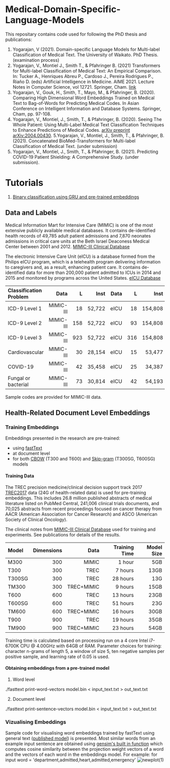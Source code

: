 # Medical-Domain-Specific-Language-Models

This repositary contains code used for following the PhD thesis and publications:

1. Yogarajan, V (2021). Domain-specific Language Models for Multi-label Classification of Medical Text. The University of Waikato. PhD Thesis. (examination process)
2. Yogarajan, V., Montiel J., Smith T., & Pfahringer B. (2021) Transformers for Multi-label Classification of Medical Text: An Empirical Comparison. In: Tucker A., Henriques Abreu P., Cardoso J., Pereira Rodrigues P., Riaño D. (eds) Artificial Intelligence in Medicine. AIME 2021. Lecture Notes in Computer Science, vol 12721. Springer, Cham. [link](https://doi.org/10.1007/978-3-030-77211-6_12)
3. Yogarajan, V., Gouk, H., Smith, T., Mayo, M., & Pfahringer, B. (2020). Comparing High Dimensional Word Embeddings Trained on Medical Text to Bag-of-Words for Predicting Medical Codes. In Asian Conference on Intelligent Information and Database Systems. Springer, Cham, pp. 97-108.
4. Yogarajan, V., Montiel, J., Smith, T., & Pfahringer, B. (2020). Seeing The Whole Patient: Using Multi-Label Medical Text Classification Techniques to Enhance Predictions of Medical Codes. [arXiv preprint arXiv:2004.00430](https://arxiv.org/abs/2004.00430). 
5.Yogarajan, V., Montiel, J., Smith, T., & Pfahringer, B. (2021). Concatenated BioMed-Transformers for Multi-label Classification of Medical Text. (under submission)
6. Yogarajan, V., Montiel, J., Smith, T., & Pfahringer, B. (2021). Predicting COVID-19 Patient Shielding: A Comprehensive Study. (under submission).

# Tutorials
1. [Binary classification using GRU and pre-trained embeddings](https://github.com/vithyayogarajan/Medical-Domain-Specific-Language-Models/blob/main/Binary_classification/Binary_classification_GRU.ipynb)

## Data and Labels 

Medical Information Mart for Intensive Care (MIMIC) is one of the most extensive publicly available medical databases. It contains de-identified health records of 49,785 adult patient admissions and 7,870 neonates admissions in critical care units at the Beth Israel Deaconess Medical Center between 2001 and 2012. [MIMIC-III Clinical Database](https://physionet.org/works/MIMICIIIClinicalDatabase/access.shtml)

The electronic Intensive Care Unit (eICU) is a database formed from the Philips eICU program, which is a telehealth program delivering information to caregivers and, as a result, enhancing patient care. It contains de-identified data for more than 200,000 patient admitted to ICUs in 2014 and 2015 and monitored by programs across the United States. [eICU Database](https://eicu-crd.mit.edu/)

|Classification Problem | Data  | L  | Inst   |  Data  | L  | Inst  |  
| :------ | --------: | --------: | -----: | --------: | --------: | -----: |
|ICD-9 Level 1 | MIMIC-III |   18 | 52,722   |  eICU | 18 |154,808   | 
|ICD-9 Level 2 | MIMIC-III | 158 | 52,722   |  eICU  | 93 |154,808     | 
|ICD-9 Level 3 | MIMIC-III | 923 | 52,722   |  eICU  | 316 | 154,808   | 
|Cardiovascular | MIMIC-III | 30 | 28,154   |  eICU | 15 | 53,477 | 
|COVID-19 | MIMIC-III | 42|35,458   |  eICU  | 25 | 34,387 |
|Fungal or bacterial | MIMIC-III | 73 | 30,814   |  eICU | 42|54,193|     

Sample codes are provided for MIMIC-III data.


## Health-Related Document Level Embeddings


### Training Embeddings 
Embeddings presented in the research are pre-trained:
- using [fastText](https://fasttext.cc/) 
- at document level
- for both [CBOW](http://dblp.org/rec/bib/journals/corr/abs-1301-3781) (T300 and T600) and [Skip-gram](http://dblp.org/rec/bib/journals/corr/abs-1301-3781) (T300SG, T600SG) models


#### Training Data  

The TREC precision medicine/clinical decision support track 2017 [TREC2017](https://trec.nist.gov/pubs/trec26/papers/Overview-PM.pdf) data (24G of health-related data) is used for pre-training embeddings. This includes 26.8 million published abstracts of medical literature listed on PubMed Central, 241,006 clinical trials documents, and 70,025 abstracts from recent proceedings focused on cancer therapy from AACR (American Association for Cancer Research) and ASCO (American Society of Clinical Oncology).

The clinical notes from [MIMIC-III Clinical Database](https://physionet.org/works/MIMICIIIClinicalDatabase/access.shtml) used for training and experiments. See publications for details of the results. 


| Model | Dimensions | Data | Training Time | Model Size  |
| :------ | --------: |--------: | --------: | -----: |
|M300 | 300 | MIMIC | 1 hour | 5GB |
|T300 | 300 | TREC | 7 hours | 13GB |
|T300SG | 300 | TREC | 28 hours | 13G |
|TM300 | 300 | TREC+MIMIC | 9 hours | 15GB |
|T600 | 600 | TREC | 13 hours | 23GB |
|T600SG | 600 | TREC | 51 hours | 23G |
|TM600 | 600 | TREC+MIMIC | 16 hours | 30GB |
|T900 | 900 | TREC | 19 hours | 35GB |
|TM900 | 900 | TREC+MIMIC | 23 hours | 54GB |


Training time is calculated based on processing run on a 4 core Intel i7-6700K CPU @ 4.00GHz with 64GB of RAM. Parameter choices for training: character n-grams of length 5, a window of size 5, ten negative samples per positive sample, and learning rate of 0.05 is used.

#### Obtaining embeddings from a pre-trained model

1. Word level
 
./fasttext print-word-vectors model.bin < input_text.txt > out_text.txt  

2. Document level
 
./fasttext print-sentence-vectors model.bin < input_text.txt > out_text.txt


### Vizualising Embeddings

Sample code for visualising word embeddings trained by fastText using general text ([published model](https://fasttext.cc/docs/en/english-vectors.html)) is presented. Most similar words from an example input sentence are obtained using [gensim's built in function](https://tedboy.github.io/nlps/api_gensim.html) which computes cosine similarity between the projection weight vectors of a word and the vectors of each word in the embeddings model.
For example: for input word = 'department,admitted,heart,admitted,emergency'
![newplot(1)](https://user-images.githubusercontent.com/60803118/131270817-65efe5d9-f409-4733-8cea-dd6df3f851cd.png)

